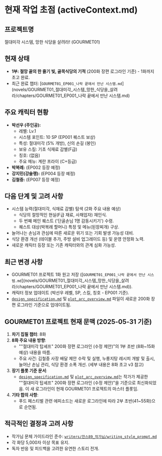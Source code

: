 # 현재 작업 초점 (activeContext.md)

## 프로젝트명
절대미각 시스템, 망한 식당을 살려라! (GOURMET01)

## 현재 상태
- **1부: 절망 끝의 한 줄기 빛, 골목식당의 기적** (200화 장편 로그라인 기준) - 1화까지 초고 완료.
- 최근 완료 챕터: [`GOURMET01_EP001_나락 끝에서 만난 시스템.md`](novels/GOURMET01_절대미각_시스템_망한_식당을_살려라/chapters/GOURMET01_EP001_나락 끝에서 만난 시스템.md)

## 주요 캐릭터 현황
- **박선우 (주인공):**
    - 레벨: Lv.1
    - 시스템 포인트: 10 SP (EP001 퀘스트 보상)
    - 특성: 절대미각 (5% 개방), 신의 손길 (봉인)
    - 보유 스킬: 기초 식재료 감별(F급)
    - 칭호: (없음)
    - 주요 메뉴: 계란 프라이 (C+등급)
- **박복례:** (EP002 등장 예정)
- **강지민(강슐랭):** (EP004 등장 예정)
- **김철중:** (EP007 등장 예정)

## 다음 단계 및 고려 사항
- 시스템 능력(절대미각, 식재료 감별) 탐색 (2화 주요 내용 예상)
    - 식당의 절망적인 현실(F급 재료, 사채업자) 재인식.
    - 두 번째 메인 퀘스트 ('단골손님 1명 감동시키기') 수령.
    - 퀘스트 대상(박복례 할머니) 특정 및 메뉴(된장찌개) 구상.
- 늘어나는 손님과 관심에 따른 새로운 위기 또는 기회 발생 가능성 대비.
- 식당 환경 개선 (테이블 추가, 주방 설비 업그레이드 등) 및 운영 안정화 노력.
- 새로운 캐릭터 등장 또는 기존 캐릭터와의 관계 심화 가능성.

## 최근 변경 사항
- GOURMET01 프로젝트 1화 원고 저장 ([`GOURMET01_EP001_나락 끝에서 만난 시스템.md`](novels/GOURMET01_절대미각_시스템_망한_식당을_살려라/chapters/GOURMET01_EP001_나락 끝에서 만난 시스템.md)).
- 캐릭터 정보 업데이트 (박선우 레벨, SP, 스킬, 칭호 - EP001 기준).
- [`design_specification.md`](novels/GOURMET01_절대미각_시스템_망한_식당을_살려라/design_specification.md) 및 [`plot_arc_overview.md`](novels/GOURMET01_절대미각_시스템_망한_식당을_살려라/plot_arc_overview.md) 파일이 새로운 200화 장편 로그라인 기준으로 업데이트됨.

## GOURMET01 프로젝트 현재 문맥 (2025-05-31 기준)

1.  **차기 집필 챕터**: 8화
2.  **8화 주요 내용 방향**:
    * ""절대미각 탑셰프" 200화 장편 로그라인 (수정 제안)"의 1부 초반 (8화~15화 예상) 내용을 따름.
    * 주요 사건: 김철중 사장 배달 제안 수락 및 실행, 누룽지탕 레시피 개발 및 출시, 늘어난 손님 관리, 식당 환경 소폭 개선. (세부 내용은 8화 초고 v3 참고)
3.  **장기 플롯 기준 문서**:
    * [`design_specification.md`](novels/GOURMET01_절대미각_시스템_망한_식당을_살려라/design_specification.md) 및 [`plot_arc_overview.md`](novels/GOURMET01_절대미각_시스템_망한_식당을_살려라/plot_arc_overview.md)는 작가가 제공한 ""절대미각 탑셰프" 200화 장편 로그라인 (수정 제안)"을 기준으로 최신화되었음. 이 새 로그라인이 현재 GOURMET01 프로젝트의 마스터 플롯임.
4.  **기타 합의 사항**:
    * 푸드 페스티벌 관련 에피소드는 새로운 로그라인에 따라 2부 초반(41~55화)으로 순연됨.

## 적극적인 결정과 고려 사항
- 작가님 문체 가이드라인 준수: [`writers/찬스89_작가님/writing_style_prompt.md`](writers/찬스89_작가님/writing_style_prompt.md)
- 각 화당 5,000자 이상 목표 유지.
- 독자 반응 및 피드백을 고려한 유연한 스토리 전개.